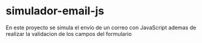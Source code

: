 # simulador-email-js
En este proyecto se simula el envío de un correo con JavaScript ademas de realizar la validacion de los campos del formulario
